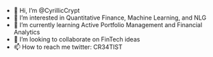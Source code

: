 - 👋 Hi, I’m @CyrillicCrypt
- 👀 I’m interested in Quantitative Finance, Machine Learning, and NLG
- 🌱 I’m currently learning Active Portfolio Management and Financial Analytics
- 💞️ I’m looking to collaborate on FinTech ideas
- 📫 How to reach me twitter: CR34TIST

<!---
CyrillicCrypt/CyrillicCrypt is a ✨ special ✨ repository because its `README.md` (this file) appears on your GitHub profile.
You can click the Preview link to take a look at your changes.
--->
